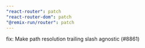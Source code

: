 ```yaml
---
"react-router": patch
"react-router-dom": patch
"@remix-run/router": patch
---
```


fix: Make path resolution trailing slash agnostic (#8861)
